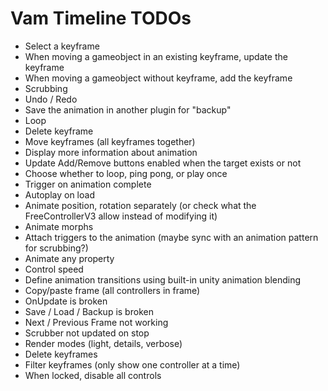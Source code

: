 # Vam Timeline TODOs

- Select a keyframe
- When moving a gameobject in an existing keyframe, update the keyframe
- When moving a gameobject without keyframe, add the keyframe
- Scrubbing
- Undo / Redo
- Save the animation in another plugin for "backup"
- Loop
- Delete keyframe
- Move keyframes (all keyframes together)
- Display more information about animation
- Update Add/Remove buttons enabled when the target exists or not
- Choose whether to loop, ping pong, or play once
- Trigger on animation complete
- Autoplay on load
- Animate position, rotation separately (or check what the FreeControllerV3 allow instead of modifying it)
- Animate morphs
- Attach triggers to the animation (maybe sync with an animation pattern for scrubbing?)
- Animate any property
- Control speed
- Define animation transitions using built-in unity animation blending
- Copy/paste frame (all controllers in frame)
- OnUpdate is broken
- Save / Load / Backup is broken
- Next / Previous Frame not working
- Scrubber not updated on stop
- Render modes (light, details, verbose)
- Delete keyframes
- Filter keyframes (only show one controller at a time)
- When locked, disable all controls
